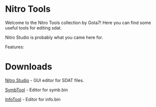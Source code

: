 # Nitro Tools
Welcome to the Nitro Tools collection by Gota7!
Here you can find some useful tools for editing sdat.

Nitro Studio is probably what you came here for.

Features:


# Downloads
[Nitro Studio](https://github.com/Gota7/NitroTools/raw/master/NitroStudio/NitroStudio/bin/Debug/NitroStudio.zip) - GUI editor for SDAT files.

[SymbTool](https://github.com/Gota7/NitroTools/raw/master/SymbTool/SymbTool/bin/Debug/SymbTool.exe) - Editor for symb.bin

[InfoTool](https://github.com/Gota7/NitroTools/raw/master/InfoTool/InfoTool/bin/Debug/InfoTool.exe) - Editor for info.bin
